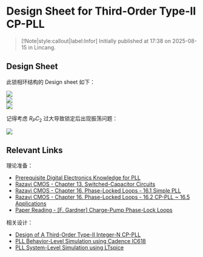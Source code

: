 # Design Sheet for Third-Order Type-II CP-PLL

> [!Note|style:callout|label:Infor]
> Initially published at 17:38 on 2025-08-15 in Lincang.

## Design Sheet

此锁相环结构的 Design sheet 如下：

<div class="center"><img src="https://imagebank-0.oss-cn-beijing.aliyuncs.com/VS-PicGo/2025-08-24-19-51-06_Design Sheet for Third-Order Type-II CP-PLL.png"/></div>
<div class="center"><img src="https://imagebank-0.oss-cn-beijing.aliyuncs.com/VS-PicGo/2025-08-24-19-51-32_Design Sheet for Third-Order Type-II CP-PLL.png"/></div>
<div class="center"><img src="https://imagebank-0.oss-cn-beijing.aliyuncs.com/VS-PicGo/2025-08-24-19-52-28_Design Sheet for Third-Order Type-II CP-PLL.png"/></div>

记得考虑 $R_P C_2$ 过大导致锁定后出现振荡问题：

<div class="center"><img src="https://imagebank-0.oss-cn-beijing.aliyuncs.com/VS-PicGo/2025-08-24-19-53-18_Design Sheet for Third-Order Type-II CP-PLL.png"/></div>


## Relevant Links

理论准备：
- [Prerequisite Digital Electronics Knowledge for PLL](<AnalogIC/Prerequisite Digital Electronics Knowledge for PLL.md>)
- [Razavi CMOS - Chapter 13. Switched-Capacitor Circuits](<AnalogIC/Razavi CMOS - Chapter 13. Switched-Capacitor Circuits.md>)
- [Razavi CMOS - Chapter 16. Phase-Locked Loops - 16.1 Simple PLL](<AnalogIC/Razavi CMOS - Chapter 16. Phase-Locked Loops - 16.1 Simple PLL.md>)
- [Razavi CMOS - Chapter 16. Phase-Locked Loops - 16.2 CP-PLL ~ 16.5 Applications](<AnalogIC/Razavi CMOS - Chapter 16. Phase-Locked Loops - 16.2 CP-PLL ~ 16.5 Applications.md>)
- [Paper Reading - [F. Gardner] Charge-Pump Phase-Lock Loops](<Papers/Phase-Locked Loop/[F. Gardner] Charge-Pump Phase-Lock Loops.md>)



相关设计：
- [Design of A Third-Order Type-II Integer-N CP-PLL](<Projects/Design of A Third-Order Type-II Integer-N CP-PLL.md>)
- [PLL Behavior-Level Simulation using Cadence IC618](<AnalogIC/PLL Behavior-Level Simulation using Cadence IC618.md>)
- [PLL System-Level Simulation using LTspice](<AnalogIC/PLL System-Level Simulation using LTspice.md>) 